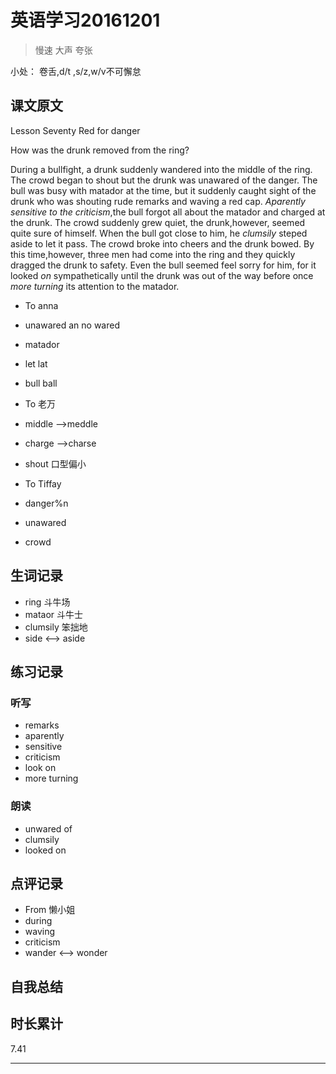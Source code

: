 # 英语学习20161201

> 慢速 大声 夸张

小处： 卷舌,d/t ,s/z,w/v不可懈怠

## 课文原文

Lesson Seventy Red for danger

How was the drunk removed from the ring?

During a bullfight, a drunk suddenly wandered into the middle of the ring.
The crowd began to shout but the drunk was unawared of the danger.
The bull was busy with matador at the time, but it suddenly caught sight of the drunk who was shouting rude remarks and waving a red cap.
_Aparently sensitive to the criticism_,the bull forgot all about the matador and charged at the drunk.
The crowd suddenly grew quiet, the drunk,however, seemed quite sure of himself.
When the bull got close to him, he _clumsily_ steped aside to let it pass.
The crowd broke into cheers and the drunk bowed.
By this time,however, three men had come into the ring and they quickly dragged the drunk to safety.
Even the bull seemed feel sorry for him, for it looked _on_ sympathetically until the drunk was out of the way  before once _more turning_ its attention to the matador. 
* To anna
 * unawared    an no wared
 * matador     
 * let     lat
 * bull    ball

* To 老万
 * middle -->meddle
 * charge  -->charse
 * shout  口型偏小

* To Tiffay 
 * danger%n
 * unawared
 * crowd

## 生词记录
* ring 斗牛场
* mataor 斗牛士
* clumsily  笨拙地
* side <--> aside

## 练习记录

### 听写
* remarks
* aparently
* sensitive
* criticism
* look on
* more turning

### 朗读
* unwared of
* clumsily
* looked on 
 
## 点评记录
* From 懒小姐
 * during
 * waving
 * criticism
 * wander <--> wonder

## 自我总结

## 时长累计
7.41

---
